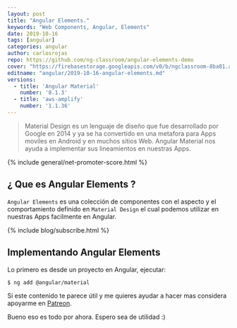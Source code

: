 ```yaml
---
layout: post
title: "Angular Elements."
keywords: "Web Components, Angular, Elements"
date: 2019-10-16
tags: [angular]
categories: angular
author: carlosrojas
repo: https://github.com/ng-classroom/angular-elements-demo
cover: "https://firebasestorage.googleapis.com/v0/b/ngclassroom-8ba81.appspot.com/o/posts%2F2019-10-16-angular-elements%2FCOVER.png?alt=media&token=ab87d9dd-6edf-4c9c-a0ed-36b8a020ce2d"
editname: "angular/2019-10-16-angular-elements.md"
versions:
  - title: 'Angular Material'
    number: '8.1.3'
  - title: 'aws-amplify'
    number: '1.1.36'
---
```


> Material Design es un lenguaje de diseño que fue desarrollado por Google en 2014 y ya se ha convertido en una metafora para Apps movíles en Android y en muchos sitios Web. Angular Material nos ayuda a implementar sus lineamientos en nuestras Apps. 

<!--summary-->

<amp-img width="810" height="450" layout="responsive" src="https://firebasestorage.googleapis.com/v0/b/ngclassroom-8ba81.appspot.com/o/posts%2F2019-10-16-angular-elements%2FCOVER.png?alt=media&token=ab87d9dd-6edf-4c9c-a0ed-36b8a020ce2d"></amp-img>

{% include general/net-promoter-score.html %}

## ¿ Que es Angular Elements ?

`Angular Elements` es una colección de componentes con el aspecto y el comportamiento definido en `Material Design` el cual podemos utilizar en nuestras Apps facilmente en Angular.



{% include blog/subscribe.html %}

## Implementando Angular Elements

Lo primero es desde un proyecto en Angular, ejecutar:

````
$ ng add @angular/material
````



Si este contenido te parece útil y me quieres ayudar a hacer mas considera apoyarme en [Patreon](https://www.patreon.com/carlosrojas_o).

Bueno eso es todo por ahora. Espero sea de utilidad :)